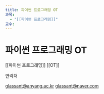 ```yaml
---
title: 파이썬 프로그래밍 OT
과목:
  - "[[파이썬 프로그래밍]]"
교수: 
---
```


# 파이썬 프로그래밍 OT

[[파이썬 프로그래밍]] [[OT]]

연락처

glassant@anyang.ac.kr
glassant@naver.com
